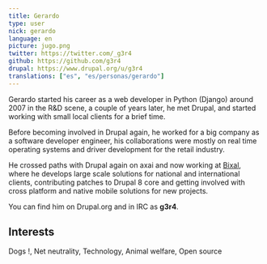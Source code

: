 ```yaml
---
title: Gerardo
type: user
nick: gerardo
language: en
picture: jugo.png
twitter: https://twitter.com/_g3r4
github: https://github.com/g3r4
drupal: https://www.drupal.org/u/g3r4
translations: ["es", "es/personas/gerardo"]
---
```


Gerardo started his career as a web developer in Python (Django) around 2007 in the R&D scene, a couple of years later, he met Drupal, and started working with small local clients for a brief time.

Before becoming involved in Drupal again, he worked for a big company as a software developer engineer, his collaborations were mostly on real time operating systems and driver development for the retail industry.

He crossed paths with Drupal again on axai and now working at [Bixal](http://www.bixal.com), where he develops large scale solutions for national and international clients, contributing patches to Drupal 8 core and getting involved with cross platform and native mobile solutions for new projects.

You can find him on Drupal.org and in IRC as **g3r4**.

## Interests
Dogs !, Net neutrality, Technology, Animal welfare, Open source
